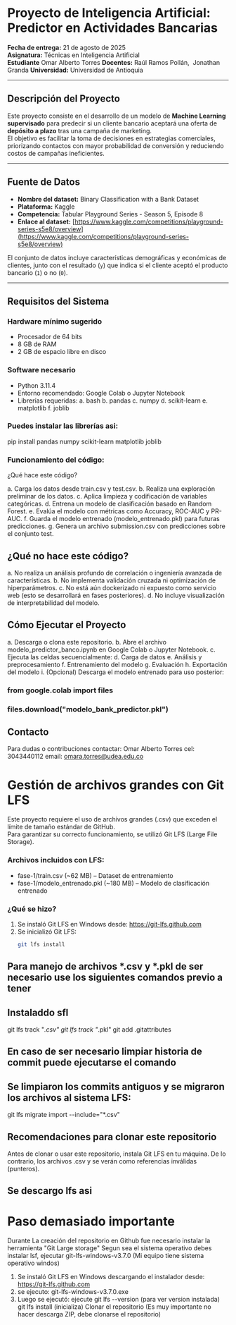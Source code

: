 #  Proyecto de Inteligencia Artificial: Predictor en Actividades Bancarias

**Fecha de entrega:** 21 de agosto de 2025  
**Asignatura:**  Técnicas en Inteligencia Artificial  
**Estudiante**   Omar Alberto Torres
**Docentes:**     Raúl Ramos Pollán,  Jonathan Granda
**Universidad:** Universidad de Antioquia

---

##  Descripción del Proyecto

Este proyecto consiste en el desarrollo de un modelo de **Machine Learning supervisado** para predecir si un cliente bancario aceptará una oferta de **depósito a plazo** tras una campaña de marketing.  
El objetivo es facilitar la toma de decisiones en estrategias comerciales, priorizando contactos con mayor probabilidad de conversión y reduciendo costos de campañas ineficientes.

---

## Fuente de Datos

- **Nombre del dataset:** Binary Classification with a Bank Dataset  
- **Plataforma:** Kaggle  
- **Competencia:** Tabular Playground Series - Season 5, Episode 8  
- **Enlace al dataset:** [https://www.kaggle.com/competitions/playground-series-s5e8/overview](https://www.kaggle.com/competitions/playground-series-s5e8/overview)

El conjunto de datos incluye características demográficas y económicas de clientes, junto con el resultado (`y`) que indica si el cliente aceptó el producto bancario (`1`) o no (`0`).

---

## Requisitos del Sistema

### Hardware mínimo sugerido
- Procesador de 64 bits
- 8 GB de RAM
- 2 GB de espacio libre en disco

### Software necesario
- Python 3.11.4
- Entorno recomendado: Google Colab o Jupyter Notebook
- Librerías requeridas:
  a. bash
  b. pandas
  c. numpy
  d. scikit-learn
  e. matplotlib
  f. joblib

### Puedes instalar las librerías asi:
pip install pandas numpy scikit-learn matplotlib joblib

### Funcionamiento del código: 
¿Qué hace este código?

a. Carga los datos desde train.csv y test.csv.
b. Realiza una exploración preliminar de los datos.
c. Aplica limpieza y codificación de variables categóricas.
d. Entrena un modelo de clasificación basado en Random Forest.
e. Evalúa el modelo con métricas como Accuracy, ROC-AUC y PR-AUC.
f. Guarda el modelo entrenado (modelo_entrenado.pkl) para futuras predicciones.
g. Genera un archivo submission.csv con predicciones sobre el conjunto test.

## ¿Qué no hace este código?
a. No realiza un análisis profundo de correlación o ingeniería avanzada de características.
b. No implementa validación cruzada ni optimización de hiperparámetros.
c. No está aún dockerizado ni expuesto como servicio web (esto se desarrollará en fases posteriores).
d. No incluye visualización de interpretabilidad del modelo.

## Cómo Ejecutar el Proyecto
a. Descarga o clona este repositorio.
b. Abre el archivo modelo_predictor_banco.ipynb en Google Colab o Jupyter Notebook.
c. Ejecuta las celdas secuencialmente:
d. Carga de datos
e. Análisis y preprocesamiento
f. Entrenamiento del modelo
g. Evaluación
h. Exportación del modelo
i. (Opcional) Descarga el modelo entrenado para uso posterior:
   ### from google.colab import files
   ### files.download("modelo_bank_predictor.pkl") 

##  Contacto
Para dudas o contribuciones contactar:
Omar Alberto Torres
cel: 3043440112
email: omara.torres@udea.edu.co

# Gestión de archivos grandes con Git LFS

Este proyecto requiere el uso de archivos grandes (.csv) que exceden el límite de tamaño estándar de GitHub.  
Para garantizar su correcto funcionamiento, se utilizó Git LFS (Large File Storage).

### Archivos incluidos con LFS:
- fase-1/train.csv (~62 MB) – Dataset de entrenamiento
- fase-1/modelo_entrenado.pkl (~180 MB) – Modelo de clasificación entrenado

### ¿Qué se hizo?

1. Se instaló Git LFS en Windows desde: https://git-lfs.github.com
2. Se inicializó Git LFS:
   ```bash
   git lfs install

## Para manejo de archivos *.csv  y *.pkl de ser necesario use los siguientes comandos previo a tener 
## Instaladdo sfl
git lfs track "*.csv"
git lfs track "*.pkl"
git add .gitattributes

## En caso de ser necesario limpiar historia de commit puede ejecutarse el comando
## Se limpiaron los commits antiguos y se migraron los archivos al sistema LFS:
git lfs migrate import --include="*.csv"

## Recomendaciones para clonar este repositorio
Antes de clonar o usar este repositorio, instala Git LFS en tu máquina.
De lo contrario, los archivos .csv y  se verán como referencias inválidas (punteros).

## Se descargo lfs asi
# Paso demasiado importante
Durante La creación del repositorio en Github fue necesario instalar la herramienta "Git Large storage"
Segun sea el sistema operativo debes instalar lsf, ejecutar git-lfs-windows-v3.7.0 (Mi equipo tiene sistema operativo windos)

1. Se instaló Git LFS en Windows descargando el instalador desde: https://git-lfs.github.com
2. se ejecuto: git-lfs-windows-v3.7.0.exe
3. Luego se ejecutó:
   ejecute git lfs --version (para ver version instalada)
   git lfs install  (inicializa)
   Clonar el repositorio (Es muy importante no hacer descarga ZIP, debe clonarse el repositorio)




